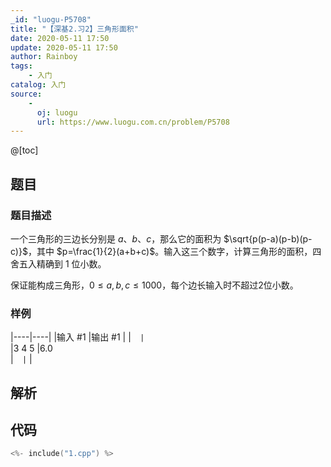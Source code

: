 ```yaml
---
_id: "luogu-P5708"
title: "【深基2.习2】三角形面积"
date: 2020-05-11 17:50
update: 2020-05-11 17:50
author: Rainboy
tags:
    - 入门
catalog: 入门
source: 
    - 
      oj: luogu
      url: https://www.luogu.com.cn/problem/P5708
---
```


@[toc]

## 题目



### 题目描述

一个三角形的三边长分别是 $a$、$b$、$c$，那么它的面积为 $\sqrt{p(p-a)(p-b)(p-c)}$，其中 $p=\frac{1}{2}(a+b+c)$。输入这三个数字，计算三角形的面积，四舍五入精确到 1 位小数。

保证能构成三角形，$0\leq a,b,c\leq 1000$，每个边长输入时不超过2位小数。







### 样例

|----|----|
|输入 #1  |输出 #1  |
|```  |```  \
|3 4 5  |6.0  \
|```  |```  |




## 解析


## 代码

```c
<%- include("1.cpp") %>
```
